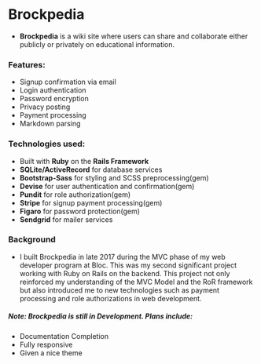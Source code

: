 # Brockpedia

- **Brockpedia** is a wiki site where users can share and collaborate either publicly or privately on educational information.

### Features:

- Signup confirmation via email
- Login authentication
- Password encryption
- Privacy posting
- Payment processing
- Markdown parsing

### Technologies used:

- Built with **Ruby** on the **Rails Framework**
- **SQLite/ActiveRecord** for database services
- **Bootstrap-Sass** for styling and SCSS preprocessing(gem)
- **Devise** for user authentication and confirmation(gem)
- **Pundit** for role authorization(gem)
- **Stripe** for signup payment processing(gem)
- **Figaro** for password protection(gem)
- **Sendgrid** for mailer services

### Background

- I built Brockpedia in late 2017 during the MVC phase of my web developer program at Bloc. This was my second significant project working with Ruby on Rails on the backend. This project not only reinforced my understanding of the MVC Model and the RoR framework but also introduced me to new technologies such as payment processing and role authorizations in web development.

##### Note: Brockpedia is still in Development. Plans include:
- Documentation Completion
- Fully responsive
- Given a nice theme

